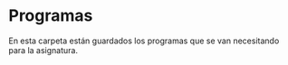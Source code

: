 # Programas

En esta carpeta están guardados los programas que se van necesitando para la asignatura.


